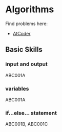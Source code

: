 # Algorithms
  Find problems here:
  - [AtCoder](https://github.com/xuelei7/mylibrary/tree/master/AtCoder)
## Basic Skills
### input and output

  ABC001A
  
### variables

  ABC001A

### if...else... statement

  ABC001B, ABC001C
